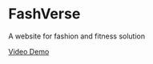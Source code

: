 # FashVerse

A website for fashion and fitness solution



[Video Demo](https://drive.google.com/file/d/1_weHuDecNviPLy-Gpy7vdiUvudeCE_jH/view)